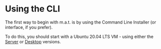 # Using the CLI

The first way to begin with m.a.t. is by using the Command Line Installer (or interface, if you prefer).

To do this, you should start with a Ubuntu 20.04 LTS VM - using either the [Server](https://ubuntu.com/download/server) or [Desktop](https://ubuntu.com/download/desktop) versions.
